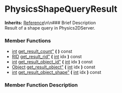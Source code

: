 #  PhysicsShapeQueryResult  
**Inherits:** [Reference](class_reference)\\n\\n###  Brief Description  
Result of a shape query in Physics2DServer.
###  Member Functions 
  * [int](class_int) [get_result_count"](#get_result_count) **(** **)** const
  * [RID](class_rid) [get_result_rid"](#get_result_rid) **(** [int](class_int) idx  **)** const
  * [int](class_int) [get_result_object_id"](#get_result_object_id) **(** [int](class_int) idx  **)** const
  * [Object](class_object) [get_result_object"](#get_result_object) **(** [int](class_int) idx  **)** const
  * [int](class_int) [get_result_object_shape"](#get_result_object_shape) **(** [int](class_int) idx  **)** const
###  Member Function Description  
